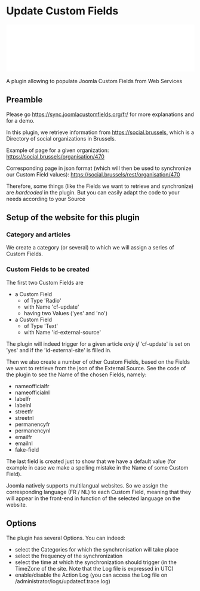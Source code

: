 # Update Custom Fields

![Banner](./banner.svg)

A plugin allowing to populate Joomla Custom Fields from Web Services

## Preamble

Please go <https://sync.joomlacustomfields.org/fr/> for more explanations and for a demo.

In this plugin, we retrieve information from <https://social.brussels>, which is a Directory of social organizations in Brussels.

Example of page for a given organization: <https://social.brussels/organisation/470>

Corresponding page in json format (which will then be used to synchronize our Custom Field values): <https://social.brussels/rest/organisation/470>

Therefore, some things (like the Fields we want to retrieve and synchronize) are _hardcoded_ in the plugin.
But you can easily adapt the code to your needs according to your Source

## Setup of the website for this plugin

### Category and articles

We create a category (or several) to which we will assign a series of Custom Fields.

### Custom Fields to be created

The first two Custom Fields are
- a Custom Field 
  - of Type 'Radio'
  - with Name 'cf-update'
  - having two Values ('yes' and 'no')
- a Custom Field
  - of Type 'Text'
  - with Name 'id-external-source'

The plugin will indeed trigger for a given article _only if_ 'cf-update' is set on 'yes' and if the 'id-external-site' is filled in.

Then we also create a number of other Custom Fields, based on the Fields we want to retrieve from the json of the External Source.
See the code of the plugin to see the Name of the chosen Fields, namely:
- nameofficialfr
- nameofficialnl
- labelfr
- labelnl
- streetfr
- streetnl
- permanencyfr
- permanencynl
- emailfr
- emailnl
- fake-field

The last field is created just to show that we have a default value (for example in case we make a spelling mistake in the Name of some Custom Field).

Joomla natively supports multilangual websites. So we assign the corresponding language (FR / NL) to each Custom Field, meaning that they will appear in the front-end in function of the selected language on the website.

## Options

The plugin has several Options. You can indeed:
- select the Categories for which the synchronisation will take place
- select the frequency of the synchronization
- select the time at which the synchronization should trigger (in the TimeZone of the site. Note that the Log file is expressed in UTC)
- enable/disable the Action Log (you can access the Log file on /administrator/logs/updatecf.trace.log)
